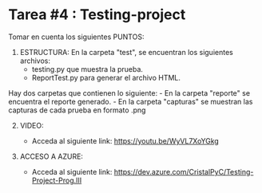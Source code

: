 # Tarea #4 : Testing-project
Tomar en cuenta los siguientes PUNTOS:
1) ESTRUCTURA:
En la carpeta "test", se encuentran los siguientes archivos:
   - testing.py que muestra la prueba.
   - ReportTest.py para generar el archivo HTML.
   
Hay dos carpetas que contienen lo siguiente:
    - En la carpeta "reporte" se encuentra el reporte generado.
    - En la carpeta "capturas" se muestran las capturas de cada prueba en formato .png
   
2) VIDEO:
   - Acceda al siguiente link: https://youtu.be/WyVL7XoYGkg
   
3) ACCESO A AZURE:
   - Acceda al siguiente link: https://dev.azure.com/CristalPyC/Testing-Project-Prog.III

